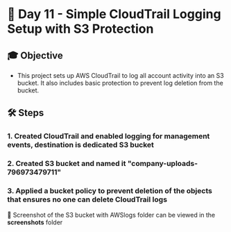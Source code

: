 # 🎯 Day 11 - Simple CloudTrail Logging Setup with S3 Protection

## 🎓 Objective

- This project sets up AWS CloudTrail to log all account activity into an S3 bucket. It also includes basic protection to prevent log deletion from the bucket.


## 🛠️ Steps

### 1. Created CloudTrail and enabled logging for management events, destination is dedicated S3 bucket
### 2. Created S3 bucket and named it "company-uploads-796973479711"
### 3. Applied a bucket policy to prevent deletion of the objects that ensures no one can delete CloudTrail logs

📸 Screenshot of the S3 bucket with AWSlogs folder can be viewed in the **screenshots** folder
